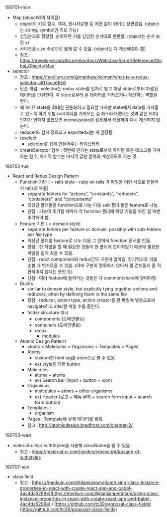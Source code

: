 190701-mon

- Map (object와의 차이점)
  - object의 키로 함수, 객체, 원시자료형 등 어떤 값이 되어도 상관없음. (object는 string, symbol만 키로 가능)
  - 삽입순으로 정렬함. 순회하면 키를 삽입한 순서대로 반환함. (object는 순서 보장 x)
  - 사이즈를 size 속성으로 쉽게 알 수 있음. (object는 다 계산해줘야 함)
  - 참조 : https://developer.mozilla.org/ko/docs/Web/JavaScript/Reference/Global_Objects/Map
- selector
  - 참조 : https://medium.com/@matthew.holman/what-is-a-redux-selector-a517acee1fe8
  - 단순 개념 : selector는 redux state를 인자로 받고 해당 state로부터 파생된 데이터를 반환한다.  즉 store로부터 온 데이터를 가져오거나 계산하는 역할을 한다.
  - 왜 쓰나? state를 최대한 단순화하고 필요할 때에만 state에서 data를 가져올 수 있도록 하기 위함.(=데이터를 가져오는 걸 최소화하겠다는 것과 같은 의미) 인자가 변하지 않았으면 memoization을 활용해서 캐싱하여 다시 계산하지 않는다. 
  - reducer와 함께 정의되고 exported되는 게 권장됨.
  - reselect
    - selector를 쉽게 만들어주는 라이브러리
  - createSelector 함수 : 첫번째 인자는 state로부터 아이템 혹은 태스크를 가져오는 함수, 마지막 함수는 마지막 값만 받아와 계산하도록 하는 것.

190702-tue

- React and Redux Design Pattern
  - Function 기반 ( = rails style - ruby on rails 가 파일을 이런 식으로 만들어서 rails라 부름) 
    - separate folders for “actions”, “constants”, “reducers”, “containers”, and “components”
    - 최상단 폴더들을 function으로 나눈 다음 sub 폴더 들은 feature로 나눔.
    - 단점 : 기능이 추가될 때마다 각 function 폴더에 해당 기능을 위한 걸 매번 추가해야 함.
  - Feature 기반 ( = domain style)
    - separate folders per feature or domain, possibly with sub-folders per file type
    - 최상단 폴더를 feature로 나누 다음 그 안에서 function 문서를 만듦.
    - 장점 : 한 작업을 할 때 필요한 것들이 한 폴더에 모아져있기 때문에 필요한 파일을 쉽게 찾을 수 있음.
    - 단점 : react component와 redux간의 구분이 없어짐. 장기적으로 이를 손볼 때 번거로울 수 있음. (아마 구분이 명확하지 않아서 뭘 건드릴지 좀 직관적이지 않다는 뜻인 듯)
    - 단점 : 여러 feature에 들어가는 것들은 다 common/share에 넣어야함.
  - Ducks
    - similar to domain style, but explicitly tying together actions and reducers, often by defining them in the same file
    - 장점 : reducer, action type, action creator를 한 파일에 넣음으로써 navigate하고 alter할 파일 수를 줄인다.
    - folder structure 예시
      - components (도메인별로)
      - containers (도메인별로)
      - redux
        - modules
  - Atomic Design Pattern
    - atoms < Molecules < Organisms < Templates < Pages
    - Atoms
      - custom한 html tag를 atom으로 볼 수 있음.
      - ex) style을 더한 button
    - Molecules
      - atoms + atoms
      - ex) Search bar (input + button + icon)
    - Organisms
      - moledules + atoms + other organisms
      - ex) Header (로고 + 메뉴 글자 + search form input + search form button)
    - Templates : 
      - organism
    - Pages : Template에 실제 데이터를 넣음.
    - 참고 : http://atomicdesign.bradfrost.com/chapter-2/


190703-wed

- material-ui에서 withStyles을 사용해 className을 줄 수 있음.
  - 참고 : https://material-ui.com/guides/typescript/#usage-of-withstyles

190707-sun

- class field
    - 참고 : [https://medium.com/@damianperaltam/using-class-instance-properties-in-react-with-create-react-app-and-babel-4ac4da5299e](https://medium.com/@damianperaltam/using-class-instance-properties-in-react-with-create-react-app-and-babel-4ac4da5299e) / [https://github.com/tc39/proposal-class-fields](https://github.com/tc39/proposal-class-fields)
